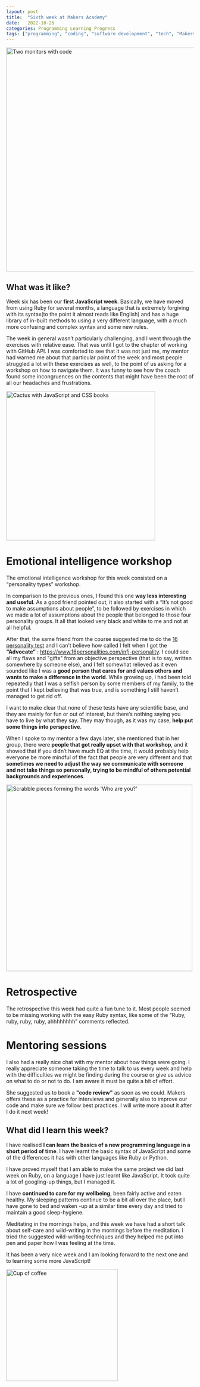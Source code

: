 ```yaml
---
layout: post
title:  "Sixth week at Makers Academy"
date:   2022-10-26
categories: Programming Learning Progress
tags: ["programming", "coding", "software development", "tech", "Makers Academy"]
---
```


<p><img src="/assets/images/joan-gamell-ZS67i1HLllo-unsplash.jpg" alt="Two monitors with code" width="600"></p>

## What was it like?

Week six has been our **first JavaScript week**. Basically, we have moved from using Ruby for several months, a language that is extremely forgiving with its syntax(to the point it almost reads like English) and has a huge library of in-built methods to using a very different language, with a much more confusing and complex syntax and some new rules.

The week in general wasn’t particularly challenging, and I went through the exercises with relative ease. That was until I got to the chapter of working with GitHub API. I was comforted to see that it was not just me, my mentor had warned me about that particular point of the week and most people struggled a lot with these exercises as well, to the point of us asking for a workshop on how to navigate them. It was funny to see how the coach found some incongruences on the contents that might have been the root of all our headaches and frustrations.

<p><img src="/assets/images/greg-rakozy-vw3Ahg4x1tY-unsplash.jpg" alt="Cactus with JavaScript and CSS books" width="400"></p>


# Emotional intelligence workshop

The emotional intelligence workshop for this week consisted on a “personality types” workshop. 

In comparison to the previous ones, I found this one **way less interesting and useful**. As a good friend pointed out, it also started with a “It’s not good to make assumptions about people”, to be followed by exercises in which we made a lot of assumptions about the people that belonged to those four personality groups. It all that looked very black and white to me and not at all helpful.

After that, the same friend from the course suggested me to do the [16 personality test](https://www.16personalities.com) and I can’t believe how called I felt when I got the **“Advocate”** : https://www.16personalities.com/infj-personality. I could see all my flaws and "gifts" from an objective perspective (that is to say, written somewhere by someone else), and I felt somewhat relieved as it even sounded like I was a **good person that cares for and values others and wants to make a difference in the world**. While growing up, I had been told repeatedly that I was a selfish person by some members of my family, to the point that I kept believing that was true, and is something I still haven’t managed to get rid off.

I want to make clear that none of these tests have any scientific base, and they are mainly for fun or out of interest, but there’s nothing saying you have to live by what they say. They may though, as it was my case, **help put some things into perspective**.

When I spoke to my mentor a few days later, she mentioned that in her group, there were **people that got really upset with that workshop**, and it showed that if you didn’t have much EQ at the time, it would probably help everyone be more mindful of the fact that people are very different and that **sometimes we need to adjust the way we communicate with someone and not take things so personally, trying to be mindful of others potential backgrounds and experiences**.

<p><img src="/assets/images/brett-jordan-D44kHt8Ex14-unsplash.jpg" alt="Scrabble pieces forming the words 'Who are you?'" width="500"></p>

# Retrospective

The retrospective this week had quite a fun tune to it. Most people seemed to be missing working with the easy Ruby syntax, like some of the “Ruby, ruby, ruby, ruby, ahhhhhhhh” comments reflected.

# Mentoring sessions

I also had a really nice chat with my mentor about how things were going. I really appreciate someone taking the time to talk to us every week and help with the difficulties we might be finding during the course or give us advice on what to do or not to do. I am aware it must be quite a bit of effort.

She suggested us to book a **"code review"** as soon as we could. Makers offers these as a practice for interviews and generally also to improve our code and make sure we follow best practices. I will write more about it after I do it next week!


## What did I learn this week?

I have realised **I can learn the basics of a new programming language in a short period of time**. I have learnt the basic syntax of JavaScript and some of the differences it has with other languages like Ruby or Python.

I have proved myself that I am able to make the same project we did last week on Ruby, on a language I have just learnt like JavaScript. It took quite a lot of googling-up things, but I managed it.

I have **continued to care for my wellbeing**, been fairly active and eaten healthy. My sleeping patterns continue to be a bit all over the place, but I have gone to bed and waken -up at a similar time every day and tried to maintain a good sleep-hygiene.  

Meditating in the mornings helps, and this week we have had a short talk about self-care and wild-writing in the mornings before the meditation. I tried the suggested wild-writing techniques and they helped me put into pen and paper how I was feeling at the time.


It has been a very nice week and I am looking forward to the next one and to learning some more JavaScript!

<p><img src="/assets/images/nathan-dumlao-nBJHO6wmRWw-unsplash(1).jpg" alt="Cup of coffee" width="300"></p>



